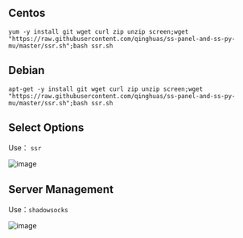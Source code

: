 Centos
---
```
yum -y install git wget curl zip unzip screen;wget "https://raw.githubusercontent.com/qinghuas/ss-panel-and-ss-py-mu/master/ssr.sh";bash ssr.sh
```

Debian
---
```
apt-get -y install git wget curl zip unzip screen;wget "https://raw.githubusercontent.com/qinghuas/ss-panel-and-ss-py-mu/master/ssr.sh";bash ssr.sh
```

Select Options
---
Use：
`ssr`  
  
![image](https://raw.githubusercontent.com/qinghuas/ss-panel-and-ss-py-mu/master/picture/ssr.png)

Server Management
---
Use：`shadowsocks`  
  
![image](https://raw.githubusercontent.com/qinghuas/ss-panel-and-ss-py-mu/master/picture/shadowsocks.png)

